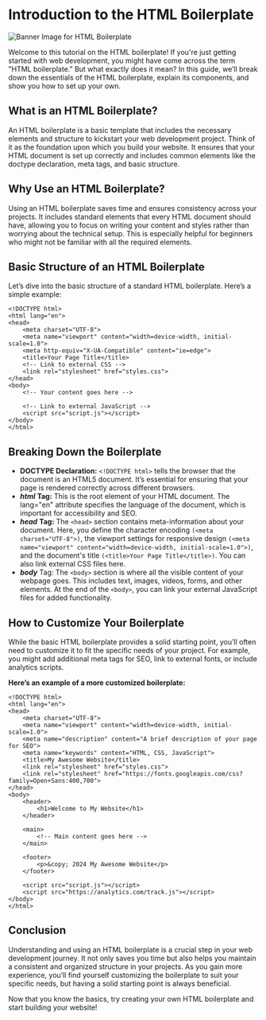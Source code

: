 # Introduction to the HTML Boilerplate

![Banner Image for HTML Boilerplate](https://images.unsplash.com/photo-1508317469940-e3de49ba902e?q=80&w=3270&auto=format&fit=crop&ixlib=rb-4.0.3&ixid=M3wxMjA3fDB8MHxwaG90by1wYWdlfHx8fGVufDB8fHx8fA%3D%3D)


Welcome to this tutorial on the HTML boilerplate! If you're just getting started with web development, you might have come across the term "HTML boilerplate." But what exactly does it mean? In this guide, we’ll break down the essentials of the HTML boilerplate, explain its components, and show you how to set up your own.

## What is an HTML Boilerplate?
An HTML boilerplate is a basic template that includes the necessary elements and structure to kickstart your web development project. Think of it as the foundation upon which you build your website. It ensures that your HTML document is set up correctly and includes common elements like the doctype declaration, meta tags, and basic structure.

## Why Use an HTML Boilerplate?
Using an HTML boilerplate saves time and ensures consistency across your projects. It includes standard elements that every HTML document should have, allowing you to focus on writing your content and styles rather than worrying about the technical setup. This is especially helpful for beginners who might not be familiar with all the required elements.

## Basic Structure of an HTML Boilerplate
Let’s dive into the basic structure of a standard HTML boilerplate. Here’s a simple example:
```
<!DOCTYPE html>
<html lang="en">
<head>
    <meta charset="UTF-8">
    <meta name="viewport" content="width=device-width, initial-scale=1.0">
    <meta http-equiv="X-UA-Compatible" content="ie=edge">
    <title>Your Page Title</title>
    <!-- Link to external CSS -->
    <link rel="stylesheet" href="styles.css">
</head>
<body>
    <!-- Your content goes here -->
    
    <!-- Link to external JavaScript -->
    <script src="script.js"></script>
</body>
</html>
```

## Breaking Down the Boilerplate
* **DOCTYPE Declaration:** `<!DOCTYPE html>` tells the browser that the document is an HTML5 document. It’s essential for ensuring that your page is rendered correctly across different browsers.
* ***html*** **Tag:** This is the root element of your HTML document. The lang="en" attribute specifies the language of the document, which is important for accessibility and SEO.
* ***head*** **Tag:** The `<head>` section contains meta-information about your document. Here, you define the character encoding `(<meta charset="UTF-8">)`, the viewport settings for responsive design `(<meta name="viewport" content="width=device-width, initial-scale=1.0">)`, and the document's title `(<title>Your Page Title</title>)`. You can also link external CSS files here.
* ***body*** Tag: The `<body>` section is where all the visible content of your webpage goes. This includes text, images, videos, forms, and other elements. At the end of the `<body>`, you can link your external JavaScript files for added functionality.

## How to Customize Your Boilerplate
While the basic HTML boilerplate provides a solid starting point, you’ll often need to customize it to fit the specific needs of your project. For example, you might add additional meta tags for SEO, link to external fonts, or include analytics scripts.

**Here’s an example of a more customized boilerplate:**
```
<!DOCTYPE html>
<html lang="en">
<head>
    <meta charset="UTF-8">
    <meta name="viewport" content="width=device-width, initial-scale=1.0">
    <meta name="description" content="A brief description of your page for SEO">
    <meta name="keywords" content="HTML, CSS, JavaScript">
    <title>My Awesome Website</title>
    <link rel="stylesheet" href="styles.css">
    <link rel="stylesheet" href="https://fonts.googleapis.com/css?family=Open+Sans:400,700">
</head>
<body>
    <header>
        <h1>Welcome to My Website</h1>
    </header>
    
    <main>
        <!-- Main content goes here -->
    </main>
    
    <footer>
        <p>&copy; 2024 My Awesome Website</p>
    </footer>
    
    <script src="script.js"></script>
    <script src="https://analytics.com/track.js"></script>
</body>
</html>
```

## Conclusion
Understanding and using an HTML boilerplate is a crucial step in your web development journey. It not only saves you time but also helps you maintain a consistent and organized structure in your projects. As you gain more experience, you’ll find yourself customizing the boilerplate to suit your specific needs, but having a solid starting point is always beneficial.

Now that you know the basics, try creating your own HTML boilerplate and start building your website!